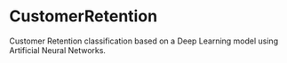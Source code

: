 # CustomerRetention
Customer Retention classification based on a Deep Learning model using Artificial Neural Networks.
